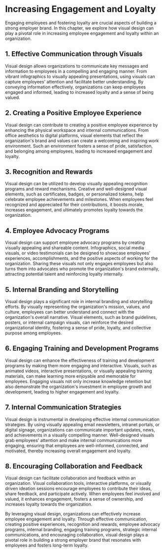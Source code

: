 Increasing Engagement and Loyalty
==========================================

Engaging employees and fostering loyalty are crucial aspects of building a strong employer brand. In this chapter, we explore how visual design can play a pivotal role in increasing employee engagement and loyalty within an organization.

1\. **Effective Communication through Visuals**
----------------------------------------------

Visual design allows organizations to communicate key messages and information to employees in a compelling and engaging manner. From vibrant infographics to visually appealing presentations, using visuals can capture employees' attention and facilitate better understanding. By conveying information effectively, organizations can keep employees engaged and informed, leading to increased loyalty and a sense of being valued.

2\. **Creating a Positive Employee Experience**
----------------------------------------------

Visual design can contribute to creating a positive employee experience by enhancing the physical workspace and internal communications. From office aesthetics to digital platforms, visual elements that reflect the organization's brand and values can create a welcoming and inspiring work environment. Such an environment fosters a sense of pride, satisfaction, and belonging among employees, leading to increased engagement and loyalty.

3\. **Recognition and Rewards**
------------------------------

Visual design can be utilized to develop visually appealing recognition programs and reward mechanisms. Creative and well-designed visual elements, such as certificates, badges, or personalized tokens, help celebrate employee achievements and milestones. When employees feel recognized and appreciated for their contributions, it boosts morale, increases engagement, and ultimately promotes loyalty towards the organization.

4\. **Employee Advocacy Programs**
---------------------------------

Visual design can support employee advocacy programs by creating visually appealing and shareable content. Infographics, social media visuals, or video testimonials can be designed to showcase employees' experiences, accomplishments, and the positive aspects of working for the organization. Sharing these visuals not only engages employees but also turns them into advocates who promote the organization's brand externally, attracting potential talent and reinforcing loyalty internally.

5\. **Internal Branding and Storytelling**
-----------------------------------------

Visual design plays a significant role in internal branding and storytelling efforts. By visually representing the organization's mission, values, and culture, employees can better understand and connect with the organization's overall narrative. Visual elements, such as brand guidelines, posters, or internal campaign visuals, can reinforce the desired organizational identity, fostering a sense of pride, loyalty, and collective purpose among employees.

6\. **Engaging Training and Development Programs**
-------------------------------------------------

Visual design can enhance the effectiveness of training and development programs by making them more engaging and interactive. Visuals, such as animated videos, interactive presentations, or visually appealing training materials, can make learning more enjoyable and memorable for employees. Engaging visuals not only increase knowledge retention but also demonstrate the organization's investment in employee growth and development, leading to higher engagement and loyalty.

7\. **Internal Communication Strategies**
----------------------------------------

Visual design is instrumental in developing effective internal communication strategies. By using visually appealing email newsletters, intranet portals, or digital signage, organizations can communicate important updates, news, and achievements in a visually compelling manner. Well-designed visuals grab employees' attention and make internal communications more engaging, ensuring that employees are well-informed, connected, and motivated, thereby increasing overall engagement and loyalty.

8\. **Encouraging Collaboration and Feedback**
---------------------------------------------

Visual design can facilitate collaboration and feedback within an organization. Visual collaboration tools, interactive platforms, or visually driven ideation sessions encourage employees to contribute their ideas, share feedback, and participate actively. When employees feel involved and valued, it enhances engagement, fosters a sense of ownership, and increases loyalty towards the organization.

By leveraging visual design, organizations can effectively increase employee engagement and loyalty. Through effective communication, creating positive experiences, recognition and rewards, employee advocacy programs, internal branding, engaging training programs, strategic internal communications, and encouraging collaboration, visual design plays a pivotal role in building a strong employer brand that resonates with employees and fosters long-term loyalty.
